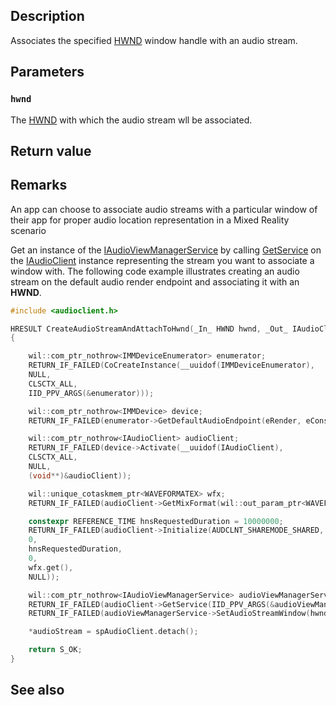 ## Description

Associates the specified [HWND](https://docs.microsoft.com/en-us/windows/win32/winprog/windows-data-types) window handle with an audio stream.

## Parameters

### `hwnd`

The [HWND](https://docs.microsoft.com/en-us/windows/win32/winprog/windows-data-types) with which the audio stream wll be associated.

## Return value

## Remarks

An app can choose to associate audio streams with a particular window of their app for proper audio location representation in a Mixed Reality scenario

Get an instance of the [IAudioViewManagerService](https://learn.microsoft.com/windows/win32/api/audioclient/nn-audioclient-iaudioviewmanagerservice) by calling [GetService](https://learn.microsoft.com/windows/win32/api/audioclient/nf-audioclient-iaudioclient-getservice) on the [IAudioClient](https://learn.microsoft.com/windows/win32/api/audioclient/nn-audioclient-iaudioclient) instance representing the stream you want to associate a window with. The following code example illustrates creating an audio stream on the default audio render endpoint and associating it with an **HWND**.

```cpp
#include <audioclient.h>

HRESULT CreateAudioStreamAndAttachToHwnd(_In_ HWND hwnd, _Out_ IAudioClient **audioStream)
{

    wil::com_ptr_nothrow<IMMDeviceEnumerator> enumerator;
    RETURN_IF_FAILED(CoCreateInstance(__uuidof(IMMDeviceEnumerator),
    NULL,
    CLSCTX_ALL,
    IID_PPV_ARGS(&enumerator)));

    wil::com_ptr_nothrow<IMMDevice> device;
    RETURN_IF_FAILED(enumerator->GetDefaultAudioEndpoint(eRender, eConsole, &device));

    wil::com_ptr_nothrow<IAudioClient> audioClient;
    RETURN_IF_FAILED(device->Activate(__uuidof(IAudioClient),
    CLSCTX_ALL,
    NULL,
    (void**)&audioClient));

    wil::unique_cotaskmem_ptr<WAVEFORMATEX> wfx;
    RETURN_IF_FAILED(audioClient->GetMixFormat(wil::out_param_ptr<WAVEFORMATEX**>(wfx)));

    constexpr REFERENCE_TIME hnsRequestedDuration = 10000000;
    RETURN_IF_FAILED(audioClient->Initialize(AUDCLNT_SHAREMODE_SHARED,
    0,
    hnsRequestedDuration,
    0,
    wfx.get(),
    NULL));

    wil::com_ptr_nothrow<IAudioViewManagerService> audioViewManagerService;
    RETURN_IF_FAILED(audioClient->GetService(IID_PPV_ARGS(&audioViewManagerService)));
    RETURN_IF_FAILED(audioViewManagerService->SetAudioStreamWindow(hwnd));

    *audioStream = spAudioClient.detach();

    return S_OK;
}
```

## See also